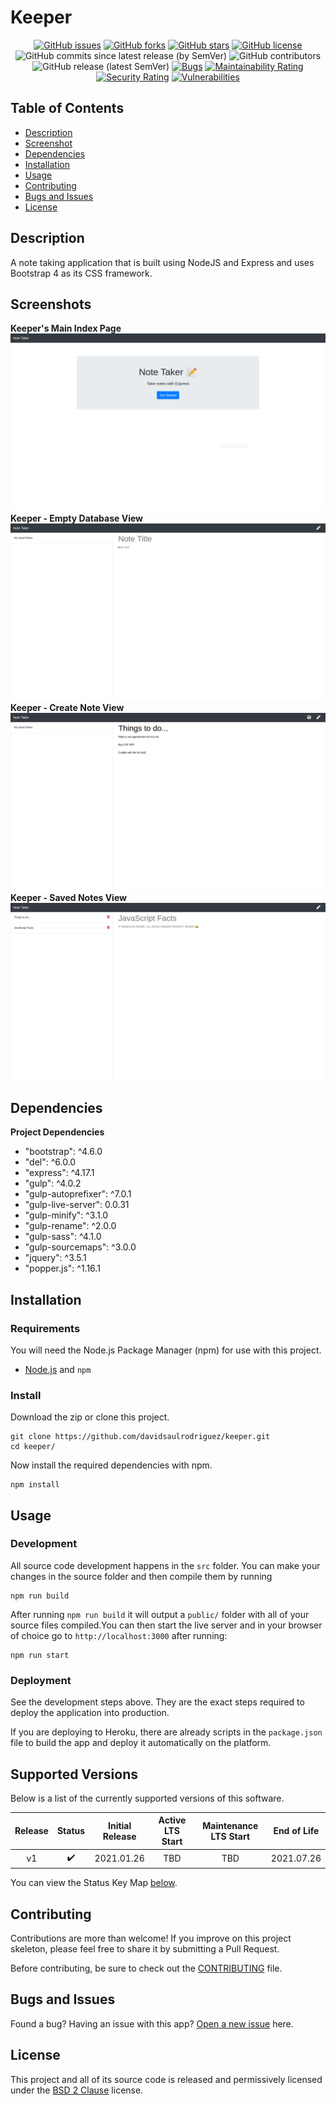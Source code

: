 # Keeper

<span align="center">

[![GitHub issues](https://img.shields.io/github/issues/davidsaulrodriguez/keeper)](https://github.com/davidsaulrodriguez/keeper/issues)
[![GitHub forks](https://img.shields.io/github/forks/davidsaulrodriguez/keeper)](https://github.com/davidsaulrodriguez/keeper/network)
[![GitHub stars](https://img.shields.io/github/stars/davidsaulrodriguez/keeper)](https://github.com/davidsaulrodriguez/keeper/stargazers)
[![GitHub license](https://img.shields.io/github/license/davidsaulrodriguez/keeper)](https://github.com/davidsaulrodriguez/keeper)
![GitHub commits since latest release (by SemVer)](https://img.shields.io/github/commits-since/davidsaulrodriguez/keeper/latest/main)
![GitHub contributors](https://img.shields.io/github/contributors/davidsaulrodriguez/keeper)
![GitHub release (latest SemVer)](https://img.shields.io/github/v/release/davidsaulrodriguez/keeper)
[![Bugs](https://sonarcloud.io/api/project_badges/measure?project=davidsaulrodriguez_keeper&metric=bugs)](https://sonarcloud.io/dashboard?id=davidsaulrodriguez_keeper)
[![Maintainability Rating](https://sonarcloud.io/api/project_badges/measure?project=davidsaulrodriguez_keeper&metric=sqale_rating)](https://sonarcloud.io/dashboard?id=davidsaulrodriguez_keeper)
[![Security Rating](https://sonarcloud.io/api/project_badges/measure?project=davidsaulrodriguez_keeper&metric=security_rating)](https://sonarcloud.io/dashboard?id=davidsaulrodriguez_keeper)
[![Vulnerabilities](https://sonarcloud.io/api/project_badges/measure?project=davidsaulrodriguez_keeper&metric=vulnerabilities)](https://sonarcloud.io/dashboard?id=davidsaulrodriguez_keeper)

</span>

## Table of Contents

- [Description](#description)
- [Screenshot](#screenshots)
- [Dependencies](#dependencies)
- [Installation](#installation)
- [Usage](#usage)
- [Contributing](#contributing)
- [Bugs and Issues](#bugs-and-issues)
- [License](#license)

## Description

A note taking application that is built using NodeJS and Express and uses Bootstrap 4 as its CSS framework.

## Screenshots

**Keeper's Main Index Page**![Keeper Index Screen](./screenshots/keeper-main.png)
**Keeper - Empty Database View**![Keeper With Empty Database](./screenshots/keeper-empty.png)
**Keeper - Create Note View**![Keeper Create Note](./screenshots/keeper-create-note.png)
**Keeper - Saved Notes View**![Keeper View Saved Note](./screenshots/keeper-view-note.png)

## Dependencies

**Project Dependencies**

- "bootstrap": ^4.6.0
- "del": ^6.0.0
- "express": ^4.17.1
- "gulp": ^4.0.2
- "gulp-autoprefixer": ^7.0.1
- "gulp-live-server": 0.0.31
- "gulp-minify": ^3.1.0
- "gulp-rename": ^2.0.0
- "gulp-sass": ^4.1.0
- "gulp-sourcemaps": ^3.0.0
- "jquery": ^3.5.1
- "popper.js": ^1.16.1

## Installation

### Requirements

You will need the Node.js Package Manager (npm) for use with this project.

- [Node.js][nodejs] and ```npm```

### Install

Download the zip or clone this project.

```shell
git clone https://github.com/davidsaulrodriguez/keeper.git
cd keeper/
```

Now install the required dependencies with npm.

```shell
npm install
```

## Usage

### Development

All source code development happens in the `src` folder. You can make your changes in the source folder and then compile them by running

```shell
npm run build
```

After running `npm run build` it will output a `public/` folder with all of your source files compiled.You can then start the live server and in your browser of choice go to `http://localhost:3000` after running:

```shell
npm run start
```

### Deployment

See the development steps above. They are the exact steps required to deploy the application into production.

If you are deploying to Heroku, there are already scripts in the `package.json` file to build the app and deploy it automatically on the platform.

## Supported Versions

Below is a list of the currently supported versions of this software.

| Release | Status            | Initial Release | Active LTS Start | Maintenance LTS Start | End of Life |
| :-----: | :----------------: | :-------------: | :------------------: | :--------------------: | :-: |
| v1   | :heavy_check_mark: | 2021.01.26 | TBD | TBD | 2021.07.26 |

You can view the Status Key Map [below](./SUPPORTED_VERSIONS.md#status-key-map).

## Contributing

Contributions are more than welcome! If you improve on this project skeleton, please feel free to share it by submitting a Pull Request.

Before contributing, be sure to check out the [CONTRIBUTING][contrib] file.

## Bugs and Issues

Found a bug? Having an issue with this app? [Open a new issue][issues] here.

## License

This project and all of its source code is released and permissively licensed under the [BSD 2 Clause][license] license.

[ssone]: #
[nodejs]: https://nodejs.com
[contrib]: ./CONTRIBUTING.md
[issues]: https://github.com/davidsaulrodriguez/keeper/issues
[license]: ./LICENSE